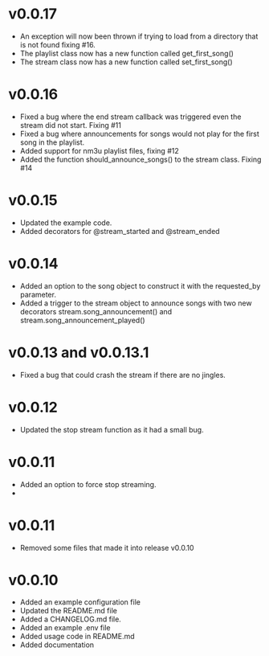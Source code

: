 # v0.0.17
* An exception will now been thrown if trying to load from a directory that is not found fixing #16.
* The playlist class now has a new function called get_first_song()
* The stream class now has a new function called set_first_song()

# v0.0.16

* Fixed a bug where the end stream callback was triggered even the stream did not start. Fixing #11 
* Fixed a bug where announcements for songs would not play for the first song in the playlist.
* Added support for nm3u playlist files, fixing #12
* Added the function should_announce_songs() to the stream class. Fixing #14


# v0.0.15

* Updated the example code.
* Added decorators for @stream_started and @stream_ended

# v0.0.14

* Added an option to the song object to construct it with the requested_by parameter.
* Added a trigger to the stream object to announce songs with two new decorators stream.song_announcement()
  and stream.song_announcement_played()


# v0.0.13 and v0.0.13.1
* Fixed a bug that could crash the stream if there are no jingles.

# v0.0.12
* Updated the stop stream function as it had a small bug.

# v0.0.11
* Added an option to force stop streaming.
* 
# v0.0.11

* Removed some files that made it into release v0.0.10

# v0.0.10

* Added an example configuration file
* Updated the README.md file
* Added a CHANGELOG.md file.
* Added an example .env file
* Added usage code in README.md
* Added documentation